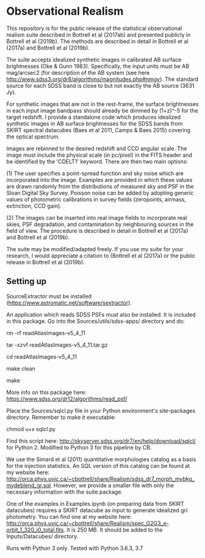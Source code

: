 # Observational Realism

This repository is for the public release of the statistical observational realism suite described in Bottrell et al (2017ab) and presented publicly in Bottrell et al (2019b). The methods are described in detail in Bottrell et al (2017a) and Bottrell et al (2019b). 

The suite accepts idealized synthetic images in calibrated AB surface brightnesses (Oke & Gunn 1983). Specifically, the input units must be AB mag/arcsec2 (for description of the AB system (see here http://www.sdss3.org/dr8/algorithms/magnitudes.php#nmgy). The standard source for each SDSS band is close to but not exactly the AB source (3631 Jy).

For synthetic images that are not in the rest-frame, the surface brightnesses in each input image bandpass should already be dimmed by (1+z)^-5 for the target redshift. I provide a standalone code which produces idealized synthetic images in AB surface brightnesses for the SDSS bands from SKIRT spectral datacubes (Baes et al 2011, Camps & Baes 2015) covering the optical spectrum.

Images are rebinned to the desired redshift and CCD angular scale. The image must include the physical scale (in pc/pixel) in the FITS header and be identified by the 'CDELT1' keyword. There are then two main options:

(1) The user specifies a point-spread function and sky noise which are incorporated into the image. Examples are provided in which these values are drawn randomly from the distributions of measured sky and PSF in the Sloan Digital Sky Survey. Poisson noise can be added by adopting generic values of photometric calibrations in survey fields (zeropoints, airmass, extinction, CCD gain). 

(2) The images can be inserted into real image fields to incorporate real skies, PSF degradation, and contamination by neighbouring sources in the field of view. The procedure is described in detail in Bottrell et al (2017a) and Bottrell et al (2019b).

The suite may be modified/adapted freely. If you use my suite for your research, I would appreciate a citation to (Bottrell et al (2017a) or the public release in Bottrell et al (2019b).

## Setting up

SourceExtractor must be installed (https://www.astromatic.net/software/sextractor).

An application which reads SDSS PSFs must also be installed. It is included in this package. Go into the Sources/utils/sdss-apps/ directory and do:


rm -rf readAtlasImages-v5_4_11

tar -xzvf readAtlasImages-v5_4_11.tar.gz

cd readAtlasImages-v5_4_11

make clean

make


More info on this package here: https://www.sdss.org/dr12/algorithms/read_psf/

Place the Sources/sqlcl.py file in your Python environment's site-packages directory. Remember to make it executable:

chmod u+x sqlcl.py

Find this script here: http://skyserver.sdss.org/dr7/en/help/download/sqlcl/ for Python 2. Modified to Python 3 for this pipeline by CB. 

We use the Simard et al (2011) quantitative morphologies catalog as a basis for the injection statistics. An SQL version of this catalog can be found at my website here: http://orca.phys.uvic.ca/~cbottrell/share/Realism/sdss_dr7_morph_mybkg_mydeblend_gr.sql. However, we provide a smaller file with only the necessary information with the suite package.

One of the examples in Examples.ipynb (on preparing data from SKIRT datacubes) requires a SKIRT datacube as input to generate idealized gri photometry. You can find one at my website here: http://orca.phys.uvic.ca/~cbottrell/share/Realism/spec_G2G3_e-orbit_1_320_i0_total.fits. It is 250 MB. It should be added to the Inputs/Datacubes/ directory.



Runs with Python 3 only. Tested with Python 3.6.3, 3.7


